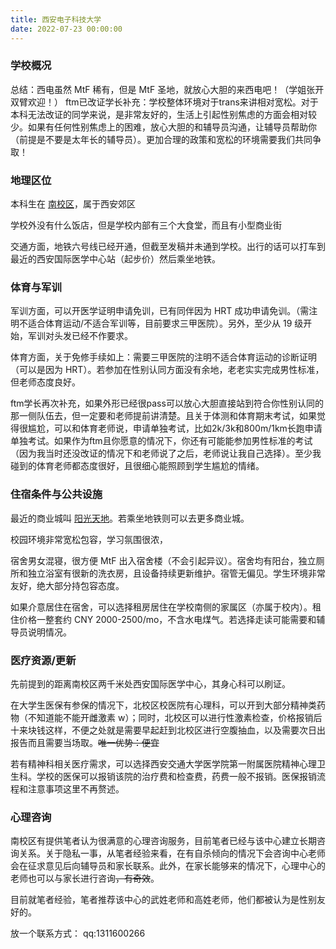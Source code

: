 ```yaml
---
title: 西安电子科技大学
date: 2022-07-23 00:00:00
---
```


### 学校概况

总结：西电虽然 MtF 稀有，但是 MtF 圣地，就放心大胆的来西电吧！（学姐张开双臂欢迎！）
ftm已改证学长补充：学校整体环境对于trans来讲相对宽松。对于本科无法改证的同学来说，是非常友好的，生活上引起性别焦虑的方面会相对较少。如果有任何性别焦虑上的困难，放心大胆的和辅导员沟通，让辅导员帮助你（前提是不要是太年长的辅导员）。更加合理的政策和宽松的环境需要我们共同争取！

### 地理区位

本科生在 [南校区](https://amap.com/place/B001D11N58)，属于西安郊区

学校外没有什么饭店，但是学校内部有三个大食堂，而且有小型商业街

交通方面，地铁六号线已经开通，但截至发稿并未通到学校。出行的话可以打车到最近的西安国际医学中心站（起步价）然后乘坐地铁。

### 体育与军训

军训方面，可以开医学证明申请免训，已有同伴因为 HRT 成功申请免训。（需注明不适合体育运动/不适合军训等，目前要求三甲医院）。另外，至少从 19 级开始，军训对头发已经不作要求。

体育方面，关于免修手续如上：需要三甲医院的注明不适合体育运动的诊断证明（可以是因为 HRT）。若参加在性别认同方面没有余地，老老实实完成男性标准，但老师态度良好。

ftm学长再次补充，如果外形已经很pass可以放心大胆直接站到符合你性别认同的那一侧队伍去，但一定要和老师提前讲清楚。且关于体测和体育期末考试，如果觉得很尴尬，可以和体育老师说，申请单独考试，比如2k/3k和800m/1km长跑申请单独考试。如果作为ftm且你愿意的情况下，你还有可能能参加男性标准的考试（因为我当时还没改证的情况下和老师说了之后，老师说让我自己选择）。至少我碰到的体育老师都态度很好，且很细心能照顾到学生尴尬的情绪。

### 住宿条件与公共设施

最近的商业城叫 [阳光天地](https://amap.com/place/B001D0WGMN)。若乘坐地铁则可以去更多商业城。

校园环境非常宽松包容，学习氛围很浓，

宿舍男女混寝，很方便 MtF 出入宿舍楼（不会引起异议）。宿舍均有阳台，独立厕所和独立浴室有很新的洗衣房，且设备持续更新维护。宿管无偏见。学生环境非常友好，绝大部分持包容态度。

如果介意居住在宿舍，可以选择租房居住在学校南侧的家属区（亦属于校内）。租住价格一整套约 CNY 2000-2500/mo，不含水电煤气。若选择走读可能需要和辅导员说明情况。

### 医疗资源/更新

先前提到的距离南校区两千米处西安国际医学中心，其身心科可以刷证。

在大学生医保有参保的情况下，北校区校医院有心理科，可以开到大部分精神类药物（不知道能不能开雌激素 w）；同时，北校区可以进行性激素检查，价格报销后十来块钱这样，不便之处就是需要早起赶到北校区进行空腹抽血，以及需要次日出报告而且需要当场取。~~唯一优势：便宜~~

若有精神科相关医疗需求，可以选择西安交通大学医学院第一附属医院精神心理卫生科。学校的医保可以报销该院的治疗费和检查费，药费一般不报销。医保报销流程和注意事项这里不再赘述。

### 心理咨询

南校区有提供笔者认为很满意的心理咨询服务，目前笔者已经与该中心建立长期咨询关系。关于隐私一事，从笔者经验来看，在有自杀倾向的情况下会咨询中心老师会在征求意见后向辅导员和家长联系。此外，在家长能够来的情况下，心理中心的老师也可以与家长进行咨询~~，有奇效~~。

目前就笔者经验，笔者推荐该中心的武姓老师和高姓老师，他们都被认为是性别友好的。

放一个联系方式：
qq:1311600266
